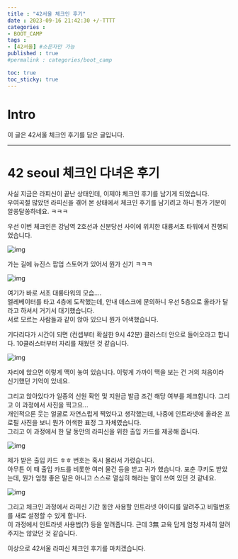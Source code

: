 ```yaml
---
title : "42서울 체크인 후기"
date : 2023-09-16 21:42:30 +/-TTTT
categories : 
- BOOT_CAMP
tags : 
- [42서울] #소문자만 가능
published : true
#permalink : categories/boot_camp

toc: true
toc_sticky: true
---
```


# Intro

이 글은 42서울 체크인 후기를 담은 글입니다.

------

# 42 seoul 체크인 다녀온 후기

사실 지금은 라피신이 끝난 상태인데, 이제야 체크인 후기를 남기게 되었습니다.   
우여곡절 많았던 라피신을 겪어 본 상태에서 체크인 후기를 남기려고 하니 뭔가 기분이 알쏭달쏭하네요. ㅋㅋㅋ   

우선 이번 체크인은 강남역 2호선과 신분당선 사이에 위치한 대륭서초 타워에서 진행되었습니다.   

![img](https://github.com/mmistakes/minimal-mistakes/assets/80041090/9986ea6e-ef38-4ce1-9764-7192f5c0b43b)   

가는 길에 뉴진스 팝업 스토어가 있어서 뭔가 신기 ㅋㅋㅋ   

![img](https://github.com/mmistakes/minimal-mistakes/assets/80041090/8eeb954b-39fd-4cef-8a1e-69b4773b6bac)   

여기가 바로 서초 대륭타워의 모습....   
엘레베이터를 타고 4층에 도착했는데, 안내 데스크에 문의하니 우선 5층으로 올라가 달라고 하셔서 거기서 대기했습니다.   
서로 모르는 사람들과 같이 앉아 있으니 뭔가 어색했습니다.   

기다리다가 시간이 되면 (컨셉부터 확실한 9시 42분) 클러스터 안으로 들어오라고 합니다. 10클러스터부터 자리를 채웠던 것 같습니다.   

![img](https://github.com/mmistakes/minimal-mistakes/assets/80041090/466e1eb0-5a73-48ab-8a42-6bdf17a4ec03)   

자리에 앉으면 이렇게 맥이 놓여 있습니다. 이렇게 가까이 맥을 보는 건 거의 처음이라 신기했던 기억이 있네요.   

그리고 앉아있다가 일종의 신원 확인 및 지원금 발급 조건 해당 여부를 체크합니다. 그리고 이 과정에서 사진을 찍고요...   
개인적으론 웃는 얼굴로 자연스럽게 찍었다고 생각했는데, 나중에 인트라넷에 올라온 프로필 사진을 보니 뭔가 어색한 표정 그 자체였습니다.   
그리고 이 과정에서 한 달 동안의 라피신을 위한 출입 카드를 제공해 줍니다.   

![img](https://github.com/mmistakes/minimal-mistakes/assets/80041090/517e6008-e7ad-4d32-8491-bef9a5945e06)   

제가 받은 출입 카드 ㅎㅎ 번호는 혹시 몰라서 가렸습니다.    
아무튼 이 때 출입 카드를 비롯한 여러 물건 등을 받고 귀가 했습니다. 포춘 쿠키도 받았는데, 뭔가 엄청 좋은 말은 아니고 스스로 열심히 해라는 말이 쓰여 있던 것 같네요.   

![img](https://github.com/mmistakes/minimal-mistakes/assets/80041090/edf47e25-6999-4b32-a2b7-22cb83961a49)   

그리고 체크인 과정에서 라피신 기간 동안 사용할 인트라넷 아이디를 알려주고 비밀번호를 새로 설정할 수 있게 합니다.   
이 과정에서 인트라넷 사용법(?) 등을 알려줍니다. 근데 3無 교육 답게 엄청 자세히 알려주지는 않았던 것 같습니다.   

이상으로 42서울 라피신 체크인 후기를 마치겠습니다.   



